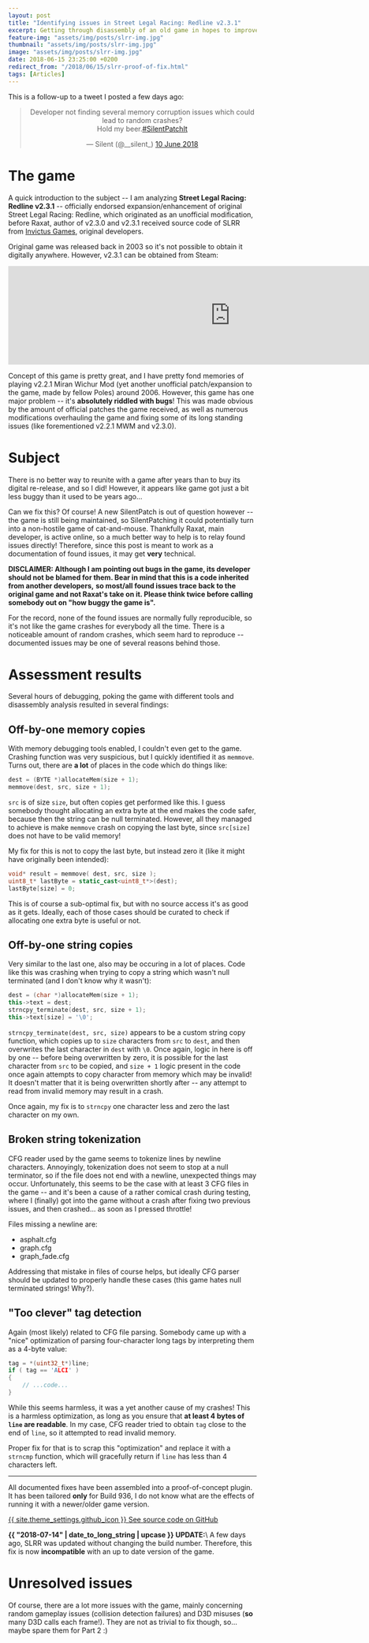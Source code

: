 ```yaml
---
layout: post
title: "Identifying issues in Street Legal Racing: Redline v2.3.1"
excerpt: Getting through disassembly of an old game in hopes to improve it.
feature-img: "assets/img/posts/slrr-img.jpg"
thumbnail: "assets/img/posts/slrr-img.jpg"
image: "assets/img/posts/slrr-img.jpg"
date: 2018-06-15 23:25:00 +0200
redirect_from: "/2018/06/15/slrr-proof-of-fix.html"
tags: [Articles]
---
```


This is a follow-up to a tweet I posted a few days ago:

<div align="center">
<blockquote class="twitter-tweet" data-lang="en"><p lang="en" dir="ltr">Developer not finding several memory corruption issues which could lead to random crashes?<br>Hold my beer.<a href="https://twitter.com/hashtag/SilentPatchIt?src=hash&amp;ref_src=twsrc%5Etfw">#SilentPatchIt</a></p>&mdash; Silent (@__silent_) <a href="https://twitter.com/__silent_/status/1005960668950990848?ref_src=twsrc%5Etfw">10 June 2018</a></blockquote>
<script async src="https://platform.twitter.com/widgets.js" charset="utf-8"></script>
</div>

# The game
A quick introduction to the subject -- I am analyzing **Street Legal Racing: Redline v2.3.1** -- officially endorsed expansion/enhancement of original Street Legal Racing: Redline,
which originated as an unofficial modification, before Raxat, author of v2.3.0 and v2.3.1 received source code of SLRR from [Invictus Games](https://en.wikipedia.org/wiki/Invictus_Games_(company)),
original developers.

Original game was released back in 2003 so it's not possible to obtain it digitally anywhere. However, v2.3.1 can be obtained from Steam:

<div align="center">
<iframe src="https://store.steampowered.com/widget/497180/" frameborder="0" width="900" height="200"></iframe>
</div>

Concept of this game is pretty great, and I have pretty fond memories of playing v2.2.1 Miran Wichur Mod (yet another unofficial patch/expansion to the game, made by fellow Poles) around 2006.
However, this game has one major problem -- it's **absolutely riddled with bugs**!
This was made obvious by the amount of official patches the game received, as well as numerous modifications overhauling the game and fixing some of its long standing issues
(like forementioned v2.2.1 MWM and v2.3.0).

# Subject
There is no better way to reunite with a game after years than to buy its digital re-release, and so I did!
However, it appears like game got just a bit less buggy than it used to be years ago...

Can we fix this?
Of course! A new SilentPatch is out of question however -- the game is still being maintained, so SilentPatching it could potentially turn into a non-hostile game of cat-and-mouse.
Thankfully Raxat, main developer, is active online, so a much better way to help is to relay found issues directly! Therefore, since this post is meant to work as a documentation
of found issues, it may get **very** technical.

**DISCLAIMER: Although I am pointing out bugs in the game, its developer should not be blamed for them. Bear in mind that this is a code inherited from another developers,**
**so most/all found issues trace back to the original game and not Raxat's take on it. Please think twice before calling somebody out on "how buggy the game is".**

For the record, none of the found issues are normally fully reproducible, so it's not like the game crashes for everybody all the time.
There is a noticeable amount of random crashes, which seem hard to reproduce -- documented issues may be one of several reasons behind those.

# Assessment results
Several hours of debugging, poking the game with different tools and disassembly analysis resulted in several findings:

## Off-by-one memory copies
With memory debugging tools enabled, I couldn't even get to the game. Crashing function was very suspicious, but I quickly identified it as `memmove`.
Turns out, there are **a lot** of places in the code which do things like:
```cpp
dest = (BYTE *)allocateMem(size + 1);
memmove(dest, src, size + 1);
```

`src` is of size `size`, but often copies get performed like this. I guess somebody thought allocating an extra byte at the end makes the code safer, because then
the string can be null terminated. However, all they managed to achieve is make `memmove` crash on copying the last byte, since `src[size]` does not have to be valid memory!

My fix for this is not to copy the last byte, but instead zero it (like it might have originally been intended):
```cpp
void* result = memmove( dest, src, size );
uint8_t* lastByte = static_cast<uint8_t*>(dest);
lastByte[size] = 0;
```

This is of course a sub-optimal fix, but with no source access it's as good as it gets.
Ideally, each of those cases should be curated to check if allocating one extra byte is useful or not.

## Off-by-one string copies
Very similar to the last one, also may be occuring in a lot of places. Code like this was crashing when trying to copy a string which wasn't null terminated
(and I don't know why it wasn't):
```cpp
dest = (char *)allocateMem(size + 1);
this->text = dest;
strncpy_terminate(dest, src, size + 1);
this->text[size] = '\0';
```

`strncpy_terminate(dest, src, size)` appears to be a custom string copy function, which copies up to `size` characters from `src` to `dest`, and then overwrites the last character in `dest` with `\0`.
Once again, logic in here is off by one -- before being overwritten by zero, it is possible for the last character from `src` to be copied, and `size + 1` logic present in the code once again
attempts to copy character from memory which may be invalid! It doesn't matter that it is being overwritten shortly after -- any attempt to read from invalid memory may result in a crash.

Once again, my fix is to `strncpy` one character less and zero the last character on my own.

## Broken string tokenization
CFG reader used by the game seems to tokenize lines by newline characters. Annoyingly, tokenization does not seem to stop at a null terminator, so if the file does not end with a newline,
unexpected things may occur. Unfortunately, this seems to be the case with at least 3 CFG files in the game -- and it's been a cause of a rather comical crash during testing,
where I (finally) got into the game without a crash after fixing two previous issues, and then crashed... as soon as I pressed throttle!

Files missing a newline are:
- asphalt.cfg
- graph.cfg
- graph_fade.cfg

Addressing that mistake in files of course helps, but ideally CFG parser should be updated to properly handle these cases (this game hates null terminated strings! Why?).

## "Too clever" tag detection
Again (most likely) related to CFG file parsing. Somebody came up with a "nice" optimization of parsing four-character long tags by interpreting them as a 4-byte value:

```cpp
tag = *(uint32_t*)line;
if ( tag == 'ALCI' )
{
    // ...code...
}
```

While this seems harmless, it was a yet another cause of my crashes! This is a harmless optimization, as long as you ensure that **at least 4 bytes of `line` are readable**.
In my case, CFG reader tried to obtain `tag` close to the end of `line`, so it attempted to read invalid memory.

Proper fix for that is to scrap this "optimization" and replace it with a `strncmp` function, which will gracefully return if `line` has less than 4 characters left.

***

All documented fixes have been assembled into a proof-of-concept plugin.
It has been tailored **only** for Build 936, I do not know what are the effects of running it with a newer/older game version.

<a href="https://github.com/CookiePLMonster/SLRR-Proofix" class="button github" role="button" target="_blank">{{ site.theme_settings.github_icon }} See source code on GitHub</a>

**{{ "2018-07-14" | date_to_long_string | upcase }} UPDATE:**\\
A few days ago, SLRR was updated without changing the build number. Therefore, this fix is now **incompatible** with an up to date version of the game.

# Unresolved issues
Of course, there are a lot more issues with the game, mainly concerning random gameplay issues (collision detection failures) and D3D misuses (**so** many D3D calls each frame!).
They are not as trivial to fix though, so... maybe spare them for Part 2 :)
